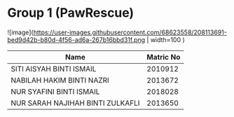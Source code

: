 # Group 1 (PawRescue)
![image](https://user-images.githubusercontent.com/68623558/208113691-bed9d42b-b80d-4f56-ad6a-267b16bbd31f.png | width=100 ) 

| Name                                                              |  Matric No    |
| -------------                                                     | ------------- |
| SITI AISYAH BINTI ISMAIL                                          |   2010912     |
| NABILAH HAKIM BINTI NAZRI                                         |   2013672     |
| NUR SYAFINI BINTI ISMAIL                                          |   2018028     |
| NUR SARAH NAJIHAH BINTI ZULKAFLI                                  |   2013650     |


